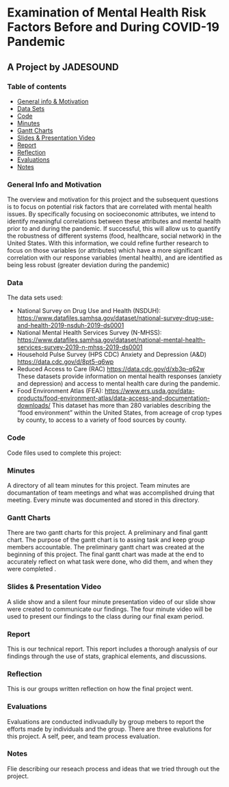 # Examination of Mental Health Risk Factors Before and During COVID-19 Pandemic
##  A Project by JADESOUND
### Table of contents
* [General info & Motivation](#general-info-and-motivation)
* [Data Sets](#data-sets)
* [Code](#code)
* [Minutes](#minutes)
* [Gantt Charts](#gantt-charts)
* [Slides & Presentation Video](#slides-and-presentation)
* [Report](#report)
* [Reflection](#reflection)
* [Evaluations](#evaluation)
* [Notes](#notes)

### General Info and Motivation
The overview and motivation for this project and the subsequent questions is to focus on potential risk factors that are correlated with mental health issues. 
By specifically focusing on socioeconomic attributes, we intend to identify meaningful correlations between these attributes and mental health prior to and during the pandemic. 
If successful, this will allow us to quantify the robustness of different systems (food, healthcare, social network) in the United States.
With this information, we could refine further research to focus on those variables (or attributes) which have a more significant correlation with our response variables (mental health), and are identified as being less robust (greater deviation during the pandemic)

### Data
The data sets used:
* National Survey on Drug Use and Health (NSDUH):
https://www.datafiles.samhsa.gov/dataset/national-survey-drug-use-and-health-2019-nsduh-2019-ds0001
* National Mental Health Services Survey (N-MHSS):
https://www.datafiles.samhsa.gov/dataset/national-mental-health-services-survey-2019-n-mhss-2019-ds0001
* Household Pulse Survey (HPS CDC)
Anxiety and Depression (A&D)
https://data.cdc.gov/d/8pt5-q6wp
* Reduced Access to Care (RAC)
https://data.cdc.gov/d/xb3p-q62w
These datasets provide information on mental health responses (anxiety and depression) and access to mental health care during the pandemic.
* Food Environment Atlas (FEA):
https://www.ers.usda.gov/data-products/food-environment-atlas/data-access-and-documentation-downloads/
This dataset has more than 280 variables describing the “food environment” within the United States, from acreage of crop types by county, to access to a variety of food sources by county.

### Code
Code files used to complete this project:

### Minutes
A directory of all team minutes for this project.  Team minutes are documantation of team meetings and what was accomplished druing that meeting.
Every minute was documented and stored in this directory.

### Gantt Charts
There are two gantt charts for this project.  A preliminary and final gantt chart.
The purpose of the gantt chart is to assing task and keep group members accountable.
The preliminary gantt chart was created at the beginning of this project.
The final gantt chart was made at the end to accurately reflect on what task were done, who did them, and when they were completed .

### Slides & Presentation Video
A slide show and a silent four minute presentation video of our slide show were created to communicate our findings.
The four minute video will be used to present our findings to the class during our final exam period.

### Report
This is our technical report.  This report includes a thorough analysis of our findings through the use of stats, graphical elements, and discussions.

### Reflection
This is our groups written reflection on how the final project went.

### Evaluations
Evaluations are conducted indivuadully by group mebers to report the efforts made by individuals and the group.
There are three evalutions for this project.  A self, peer, and team process evaluation.

### Notes
Flie describing our reseach process and ideas that we tried through out the project.

